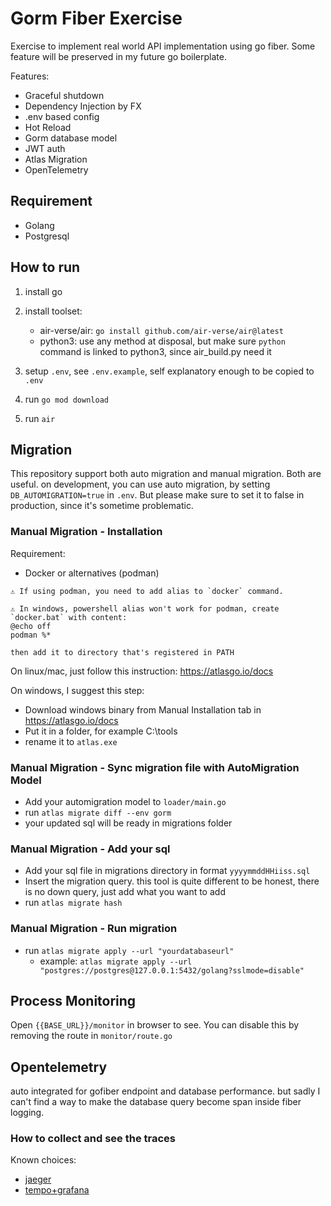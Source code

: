 # Gorm Fiber Exercise

Exercise to implement real world API implementation using go fiber.
Some feature will be preserved in my future go boilerplate.

Features:

- Graceful shutdown
- Dependency Injection by FX
- .env based config
- Hot Reload
- Gorm database model
- JWT auth
- Atlas Migration
- OpenTelemetry

## Requirement

- Golang
- Postgresql

## How to run

1. install go
2. install toolset:

   - air-verse/air: `go install github.com/air-verse/air@latest`
   - python3: use any method at disposal, but make sure `python` command is linked to python3, since air_build.py need it

3. setup `.env`, see `.env.example`, self explanatory enough to be copied to `.env`
4. run `go mod download`
5. run `air`

## Migration

This repository support both auto migration and manual migration. Both are useful.
on development, you can use auto migration, by setting `DB_AUTOMIGRATION=true` in `.env`.
But please make sure to set it to false in production, since it's sometime problematic.

### Manual Migration - Installation

Requirement:

- Docker or alternatives (podman)

```
⚠️ If using podman, you need to add alias to `docker` command.
```

```
⚠️ In windows, powershell alias won't work for podman, create `docker.bat` with content:
@echo off
podman %*

then add it to directory that's registered in PATH
```

On linux/mac, just follow this instruction: https://atlasgo.io/docs

On windows, I suggest this step:

- Download windows binary from Manual Installation tab in https://atlasgo.io/docs
- Put it in a folder, for example C:\tools
- rename it to `atlas.exe`

### Manual Migration - Sync migration file with AutoMigration Model

- Add your automigration model to `loader/main.go`
- run `atlas migrate diff --env gorm`
- your updated sql will be ready in migrations folder

### Manual Migration - Add your sql

- Add your sql file in migrations directory in format `yyyymmddHHiiss.sql`
- Insert the migration query. this tool is quite different to be honest, there is no down query, just add what you want to add
- run `atlas migrate hash`

### Manual Migration - Run migration

- run `atlas migrate apply --url "yourdatabaseurl"`
  - example: `atlas migrate apply --url "postgres://postgres@127.0.0.1:5432/golang?sslmode=disable"`

## Process Monitoring

Open `{{BASE_URL}}/monitor` in browser to see. You can disable this by removing the route in `monitor/route.go`

## Opentelemetry

auto integrated for gofiber endpoint and database performance.
but sadly I can't find a way to make the database query become span inside fiber logging.

### How to collect and see the traces

Known choices:

- [jaeger](https://www.jaegertracing.io/docs/1.60/getting-started)
- [tempo+grafana](https://github.com/grafana/tempo/tree/main/example/docker-compose/local)
